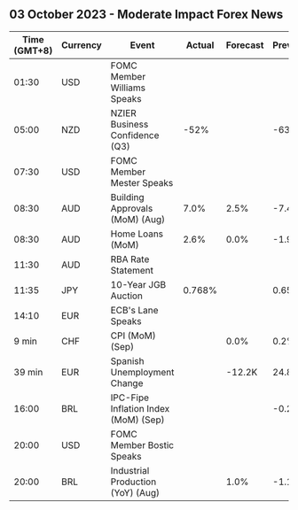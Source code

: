 ## 03 October 2023 - Moderate Impact Forex News

| Time (GMT+8) | Currency | Event | Actual | Forecast | Previous |
|------|----------|-------|--------|----------|----------|
| 01:30 | USD | FOMC Member Williams Speaks |  |  |  |
| 05:00 | NZD | NZIER Business Confidence (Q3) | -52% |  | -63% |
| 07:30 | USD | FOMC Member Mester Speaks |  |  |  |
| 08:30 | AUD | Building Approvals (MoM) (Aug) | 7.0% | 2.5% | -7.4% |
| 08:30 | AUD | Home Loans (MoM) | 2.6% | 0.0% | -1.9% |
| 11:30 | AUD | RBA Rate Statement |  |  |  |
| 11:35 | JPY | 10-Year JGB Auction | 0.768% |  | 0.657% |
| 14:10 | EUR | ECB's Lane Speaks |  |  |  |
| 9 min | CHF | CPI (MoM) (Sep) |  | 0.0% | 0.2% |
| 39 min | EUR | Spanish Unemployment Change |  | -12.2K | 24.8K |
| 16:00 | BRL | IPC-Fipe Inflation Index (MoM) (Sep) |  |  | -0.20% |
| 20:00 | USD | FOMC Member Bostic Speaks |  |  |  |
| 20:00 | BRL | Industrial Production (YoY) (Aug) |  | 1.0% | -1.1% |

